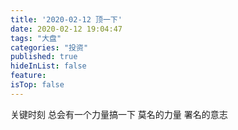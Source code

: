 ```yaml
---
title: '2020-02-12 顶一下'
date: 2020-02-12 19:04:47
tags: "大盘"
categories: "投资"
published: true
hideInList: false
feature: 
isTop: false
---
```

关键时刻
总会有一个力量搞一下
莫名的力量
署名的意志
<!-- more -->
